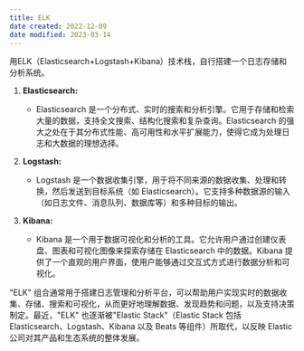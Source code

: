```yaml
---
title: ELK
date created: 2022-12-09
date modified: 2023-03-14
---
```


用ELK（Elasticsearch+Logstash+Kibana）技术栈，自行搭建一个日志存储和分析系统。

1. **Elasticsearch:**
    
    - Elasticsearch 是一个分布式、实时的搜索和分析引擎。它用于存储和检索大量的数据，支持全文搜索、结构化搜索和复杂查询。Elasticsearch 的强大之处在于其分布式性能、高可用性和水平扩展能力，使得它成为处理日志和大数据的理想选择。
2. **Logstash:**
    
    - Logstash 是一个数据收集引擎，用于将不同来源的数据收集、处理和转换，然后发送到目标系统（如 Elasticsearch）。它支持多种数据源的输入（如日志文件、消息队列、数据库等）和多种目标的输出。
3. **Kibana:**
    
    - Kibana 是一个用于数据可视化和分析的工具。它允许用户通过创建仪表盘、图表和可视化图像来探索存储在 Elasticsearch 中的数据。Kibana 提供了一个直观的用户界面，使用户能够通过交互式方式进行数据分析和可视化。

"ELK" 组合通常用于搭建日志管理和分析平台，可以帮助用户实现实时的数据收集、存储、搜索和可视化，从而更好地理解数据、发现趋势和问题，以及支持决策制定。最近，"ELK" 也逐渐被"Elastic Stack"（Elastic Stack 包括 Elasticsearch、Logstash、Kibana 以及 Beats 等组件）所取代，以反映 Elastic 公司对其产品和生态系统的整体发展。
